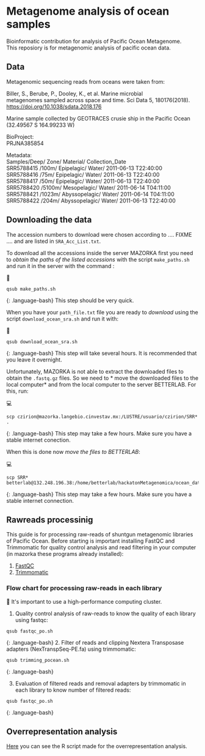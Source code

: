 # Metagenome analysis of ocean samples

Bioinformatic contribution for analysis of Pacific Ocean Metagenome.  
This reposiory is for metagenomic analysis of pacific ocean data.  

## Data

Metagenomic sequencing reads from oceans were taken from:

Biller, S., Berube, P., Dooley, K., et al. Marine microbial  
metagenomes sampled across space and time. Sci Data 5, 180176(2018).  
https://doi.org/10.1038/sdata.2018.176  

Marine sample collected by GEOTRACES crusie ship in the Pacific Ocean (32.49567 S 164.99233 W)  

BioProject:  
PRJNA385854  

Metadata:  
Samples/Deep/ Zone/ Material/ Collection_Date  
SRR5788415 /100m/  Epipelagic/    Water/     2011-06-13 T22:40:00  
SRR5788416  /75m/   Epipelagic/    Water/     2011-06-13 T22:40:00  
SRR5788417 /50m/   Epipelagic/    Water/     2011-06-13 T22:40:00  
SRR5788420  /5100m/ Mesopelagic/   Water/     2011-06-14 T04:11:00  
SRR5788421  /1023m/ Abyssopelagic/ Water/     2011-06-14 T04:11:00  
SRR5788422  /204m/  Abyssopelagic/ Water/     2011-06-13 T22:40:00  

## Downloading the data

The accession numbers to download were chosen according to .... FIXME .... and 
are listed in `SRA_Acc_List.txt`. 

To download all the accessions inside the server MAZORKA first you need to *obtain the paths
 of the listed accessions* with the script `make_paths.sh` and run it in the server
 with the command :

:corn:
~~~
qsub make_paths.sh
~~~
{: .language-bash}
This step should be very quick.

When you have your `path_file.txt` file you are ready to *download* using the script
`download_ocean_sra.sh` and run it with:

:corn:
~~~
qsub download_ocean_sra.sh
~~~
{: .language-bash}
This step will take several hours. It is recommended that you leave it overnight.

Unfortunately, MAZORKA is not able to extract the downloaded files to obtain the `.fastq.gz` files.
So we need to * move the downloaded files to the local computer* and from the local computer to
 the server BETTERLAB. For this, run:

:computer:
~~~
scp czirion@mazorka.langebio.cinvestav.mx:/LUSTRE/usuario/czirion/SRR* .
~~~
{: .language-bash}
This step may take a few hours. Make sure you have a stable internet conection.

When this is done now *move the files to BETTERLAB*:

:computer:
~~~
scp SRR* betterlab@132.248.196.38:/home/betterlab/hackatonMetagenomica/ocean_data/raw_data/
~~~
{: .language-bash}
This step may take a few hours. Make sure you have a stable internet connection.

## Rawreads processinig
This guide is for processing raw-reads of shuntgun metagenomic libraries of Pacific Ocean.
Before starting is important installing FastQC and Trimmomatic for quality control analysis and read filtering in your computer (in mazorka these programs already installed):

1. [FastQC](https://github.com/s-andrews/FastQC/blob/master/INSTALL.txt)
2. [Trimmomatic](http://www.usadellab.org/cms/?page=trimmomatic)


### Flow chart for processing raw-reads in each library
:corn:
It's important to use a high-performance computing cluster.

1. Quality control analysis of raw-reads to know the quality of each library using fastqc:
~~~
qsub fastqc_po.sh
~~~
{: .language-bash}
2. Filter of reads and clipping Nextera Transposase adapters (NexTranspSeq-PE.fa) using trimmomatic:
~~~
qsub trimming_pocean.sh
~~~
{: .language-bash}

3. Evaluation of filtered reads and removal adapters by trimmomatic in each library to know number of filtered reads: 
~~~
qsub fastqc_po.sh
~~~
{: .language-bash} 


## Overrepresentation analysis
[Here](https://orlanc.github.io/pocean_metagenome/Overrepresentation_analysis/overrepresentation_analysis.html) you
can see the R script made for the overrepresentation analysis. 

